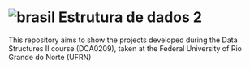 # ![brasil](https://upload.wikimedia.org/wikipedia/commons/thumb/0/05/Flag_of_Brazil.svg/22px-Flag_of_Brazil.svg.png) Estrutura de dados 2
This repository aims to show the projects developed during the Data Structures II course (DCA0209), taken at the Federal University of Rio Grande do Norte (UFRN)
